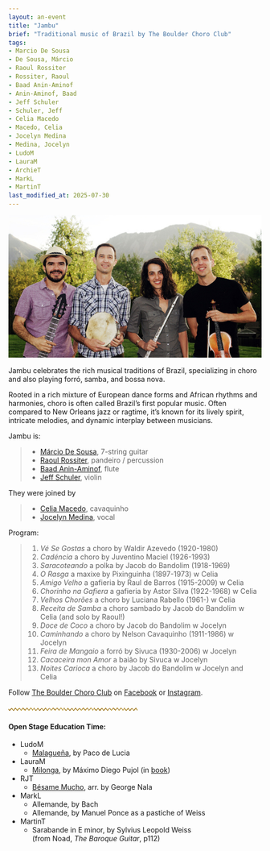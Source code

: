 ```yaml
---
layout: an-event
title: "Jambu"
brief: "Traditional music of Brazil by The Boulder Choro Club"
tags:
- Marcio De Sousa
- De Sousa, Márcio
- Raoul Rossiter
- Rossiter, Raoul
- Baad Anin-Aminof
- Anin-Aminof, Baad
- Jeff Schuler
- Schuler, Jeff
- Celia Macedo
- Macedo, Celia
- Jocelyn Medina
- Medina, Jocelyn
- LudoM
- LauraM
- ArchieT
- MarkL
- MartinT
last_modified_at: 2025-07-30
---
```

![Jambu - players of Brazilian choro music](/pics/20250728-Jambu.jpg)

Jambu celebrates the rich musical traditions of Brazil, specializing in choro and also playing forró, samba, and bossa nova.  

Rooted in a rich mixture of European dance forms and African rhythms and harmonies, choro is often called Brazil’s first popular music. Often compared to New Orleans jazz or ragtime, it’s known for its lively spirit, intricate melodies, and dynamic interplay between musicians.  

Jambu is:
> * [Márcio De Sousa](https://www.instagram.com/marcio_desousa/?hl=en), 7-string guitar
> * [Raoul Rossiter](https://www.linkedin.com/in/raoul-rossiter-03593311), pandeiro / percussion
> * [Baad Anin-Aminof](https://github.com/budaminof), flute
> * [Jeff Schuler](https://www.instagram.com/digmob/?hl=en), violin

They were joined by
> * [Celia Macedo](https://www.rockymountainendoflifecollective.com/bios#block-d39c205cbb18ebc11af6), cavaquinho
> * [Jocelyn Medina](https://www.jocelynmedina.com/), vocal

Program:
> 1. _Vé Se Gostas_ a choro by Waldir Azevedo (1920-1980)
> 1. _Cadéncia_ a choro by Juventino Maciel (1926-1993)
> 1. _Saracoteando_ a polka by Jacob do Bandolim (1918-1969)
> 1. _O Rasga_ a maxixe by Pixinguinha (1897-1973) w Celia
> 1. _Amigo Velho_ a gafieria by Raul de Barros (1915-2009) w Celia
> 1. _Chorinho na Gafiera_ a gafieria by Astor Silva (1922-1968) w Celia
> 1. _Velhos Chorões_ a choro by Luciana Rabello (1961-) w Celia
> 1. _Receita de Samba_ a choro sambado by Jacob do Bandolim w Celia (and solo by Raoul!)
> 1. _Doce de Coco_ a choro by Jacob do Bandolim w Jocelyn
> 1. _Caminhando_ a choro by Nelson Cavaquinho (1911-1986) w Jocelyn
> 1. _Feira de Mangaio_ a forró by Sivuca (1930-2006) w Jocelyn
> 1. _Cacaceira mon Amor_ a baião by Sivuca w Jocelyn
> 1. _Noites Carioca_ a choro by Jacob do Bandolim w Jocelyn and Celia

Follow <ins>The Boulder Choro Club</ins> on [Facebook](https://www.facebook.com/groups/boulder.choro.club/posts/29669332516048830/) or [Instagram](https://www.instagram.com/p/DGUC2_msT_l/).

![line](/pics/wgly-line.png)

#### Open Stage Education Time: ####
* LudoM
   - [Malagueña](https://www.youtube.com/watch?v=e1aA-WXbnho), by Paco de Lucia
* LauraM
   - [Milonga](https://www.youtube.com/watch?v=F2LWARbMD9s), by Máximo Diego Pujol (in [book](https://www.amazon.com/Suites-Del-Plata/dp/B001B0VVR4/))
* RJT
   - [Bésame Mucho](https://www.youtube.com/watch?v=7zRuPPKOY84), arr. by George Nala
* MarkL
   - Allemande, by Bach
   - Allemande, by Manuel Ponce as a pastiche of Weiss
* MartinT
   - Sarabande in E minor, by Sylvius Leopold Weiss  
     (from Noad, _The Baroque Guitar_, p112)

